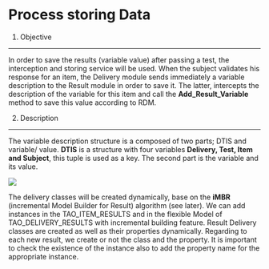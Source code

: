 <!--
author:
    - 'Jérôme Bogaerts'
created_at: '2011-03-10 11:34:29'
updated_at: '2013-03-13 13:09:58'
tags:
    - 'Results And Events'
-->



Process storing Data
====================

1. Objective
------------

In order to save the results (variable value) after passing a test, the interception and storing service will be used. When the subject validates his response for an item, the Delivery module sends immediately a variable description to the Result module in order to save it. The latter, intercepts the description of the variable for this item and call the **Add\_Result\_Variable** method to save this value according to RDM.

2. Description
--------------

The variable description structure is a composed of two parts; DTIS and variable/ value. **DTIS** is a structure with four variables **Delivery, Test, Item and Subject**, this tuple is used as a key. The second part is the variable and its value.

![](http://forge.taotesting.com/attachments/download/476/RM_interception_Result.jpg)

The delivery classes will be created dynamically, base on the **iMBR** (incremental Model Builder for Result) algorithm (see later). We can add instances in the TAO\_ITEM\_RESULTS and in the flexible Model of TAO\_DELIVERY\_RESULTS with incremental building feature. Result Delivery classes are created as well as their properties dynamically. Regarding to each new result, we create or not the class and the property. It is important to check the existence of the instance also to add the property name for the appropriate instance.


